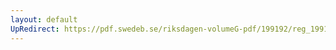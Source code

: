```yaml
---
layout: default
UpRedirect: https://pdf.swedeb.se/riksdagen-volumeG-pdf/199192/reg_199192/reg_199192_0066.pdf
---
```


